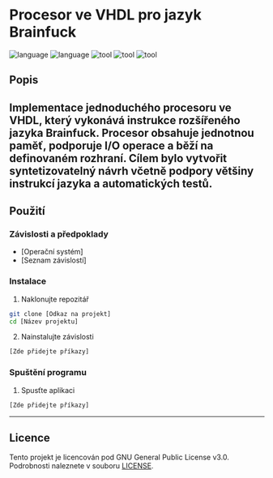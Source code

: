 # Procesor ve VHDL pro jazyk Brainfuck

![language](https://img.shields.io/badge/language-VHDL-3A86FF)
![language](https://img.shields.io/badge/language-Python-3A86FF)
![tool](https://img.shields.io/badge/tool-GHDL-FB5607)
![tool](https://img.shields.io/badge/tool-QuestaSim-FB5607)
![tool](https://img.shields.io/badge/tool-Make-FB5607)

## Popis
Implementace jednoduchého procesoru ve VHDL, který vykonává instrukce rozšířeného jazyka Brainfuck. Procesor obsahuje jednotnou paměť, podporuje I/O operace a běží na definovaném rozhraní. Cílem bylo vytvořit syntetizovatelný návrh včetně podpory většiny instrukcí jazyka a automatických testů.
---

## Použití

### Závislosti a předpoklady

- [Operační systém]
- [Seznam závislostí]

### Instalace

1. Naklonujte repozitář
```bash
git clone [Odkaz na projekt]
cd [Název projektu]
```

2. Nainstalujte závislosti
```bash
[Zde přidejte příkazy]
```

### Spuštění programu

1. Spusťte aplikaci
```bash
[Zde přidejte příkazy]
```

---

## Licence
Tento projekt je licencován pod GNU General Public License v3.0. Podrobnosti naleznete v souboru [LICENSE](LICENSE).
